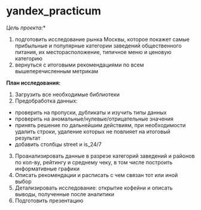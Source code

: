# yandex_practicum
*Цель проекта:**
1. подготовить исследование рынка Москвы, которое покажет самые прибыльные и популярные категории заведений общественного питания, их месторасположение, типичное меню и ценовую категорию
2. вернуться с итоговыми рекомендациями по всем вышеперечисленным метрикам

**План исследования:**
1. Загрузить все необходимые библиотеки
2. Предобработка данных:
  - проверить на пропуски, дубликаты и изучить типы данных
  - проверить на аномальные/нулевые/отрицательные значения
  - принять решение по дальнейшим действиям, при необходимости удалить строки, удаление которых не повлияет на итоговый результат
  - добавить столбцы street и is_24/7
3. Проанализировать данные в разрезе категорий заведений и районов по кол-ву, рейтингу и среднему чеку, в том числе построить информативные графики
4. Описать рекомендации и расписать с чем связан тот или иной выбор
5. Детализировать исследование: открытие кофейни и описать выводы, полученные после аналитики
6. Подготовить презентацию
